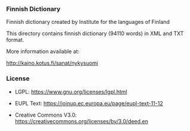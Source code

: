 ### Finnish Dictionary

Finnish dictionary created by Institute for the languages of  Finland

This directory contains finnish dictionary (94110 words) in XML and TXT format.

More information available at:

http://kaino.kotus.fi/sanat/nykysuomi

### License

* LGPL: https://www.gnu.org/licenses/lgpl.html

* EUPL Text: https://joinup.ec.europa.eu/page/eupl-text-11-12

* Creative Commons V3.0: https://creativecommons.org/licenses/by/3.0/deed.en



